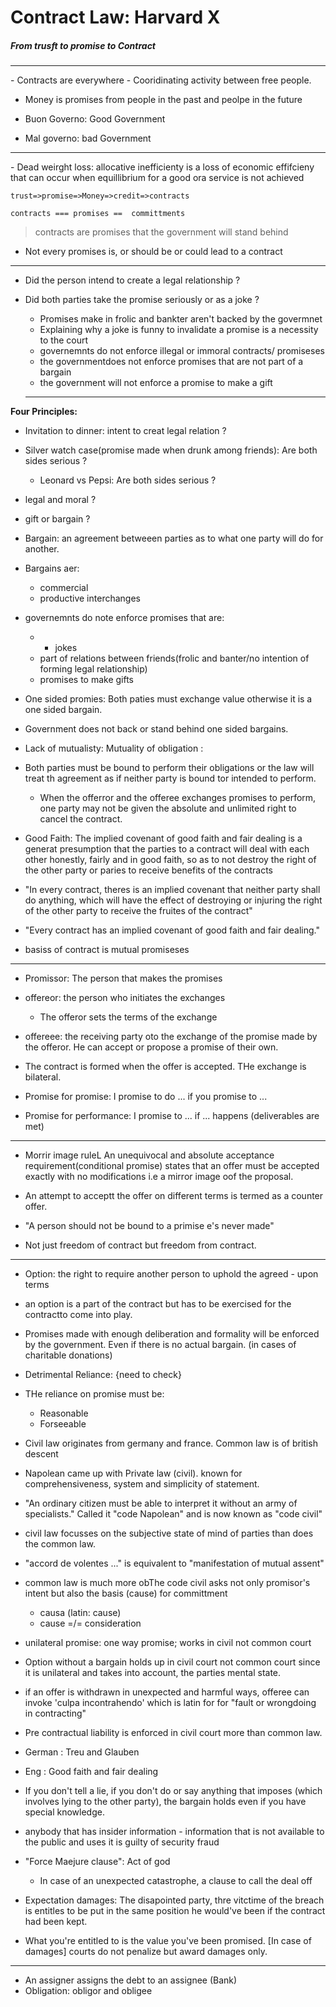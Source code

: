 # Contract Law: Harvard X
##### From trusft to promise to Contract

<hr>
- Contracts are everywhere
- Cooridinating activity between free people.

- Money is promises from people in the past and peolpe in the future

- Buon Governo: Good Government
- Mal governo: bad Government
<hr>
- Dead weirght loss: allocative inefficienty is a loss of economic effifcieny that can occur when equillibrium for a good ora service is not achieved

`trust=>promise=>Money=>credit=>contracts`

`contracts === promises ==  committments`

> contracts are promises that the government will stand behind
- Not every promises is, or should be or could lead to a contract


---

- Did the person intend to create a legal relationship ?
- Did both parties take the promise seriously or as a joke ?
  - Promises make in frolic and bankter aren't backed by the govermnet
  - Explaining why a joke is funny to invalidate a promise is a necessity to the court
  - governemnts do not enforce illegal or immoral contracts/ promiseses
  - the governmentdoes not enforce promises that are not part of a bargain
  - the government will not enforce a promise to make a gift


  ---

__Four Principles:__
- Invitation to dinner: intent to creat legal relation ?
- Silver watch case(promise made when drunk among friends): Are both sides serious ?
  - Leonard vs Pepsi: Are both sides serious ?
- legal and moral ?
- gift or bargain ?

- Bargain: an agreement betweeen parties  as to what one party will do for another.
- Bargains aer:
  - commercial
  - productive interchanges

- governemnts do note enforce promises that are:
  - - jokes
  - part of relations between friends(frolic and banter/no intention of forming legal relationship)
  - promises to make gifts

- One sided promies: Both paties must exchange value otherwise it is a one sided bargain.
- Government does not back or stand behind one sided bargains.
- Lack of mutualisty: Mutuality of obligation :
- Both parties must be bound to perform their obligations or the law will treat th agreement as if neither party is bound tor intended to perform.
  - When the offerror and the offeree exchanges  promises to perform, one party may not be given the absolute and unlimited right to cancel the contract.

- Good Faith: The implied covenant of good faith and fair dealing is a generat presumption that the parties to a contract will deal with each other honestly, fairly and in good faith, so as to not destroy the right of the other party or paries to receive benefits of the contracts
- "In every contract, theres is an implied covenant that neither party shall do anything, which will have the effect of destroying or injuring the right of the other party to receive the fruites of the contract"
- "Every contract has an implied covenant of good faith and fair dealing."

- basiss of contract is mutual promiseses


---

  - Promissor: The person that makes the promises
  - offereor: the person who initiates the exchanges
    - The offeror sets the terms of the exchange
  - offereee: the receiving party oto the exchange of the promise made by the offeror. He can accept or propose a promise of their own.

- The contract is formed when the offer is accepted. THe exchange is bilateral.
- Promise for promise: I promise to do ... if you promise to ...
- Promise for performance: I promise to ... if ... happens (deliverables are met)

---
- Morrir image ruleL An unequivocal and absolute acceptance requirement(conditional promise) states that an offer must be accepted exactly with no modifications i.e a mirror image oof the proposal.
- An attempt to acceptt the offer on different terms is termed as a counter offer.

- "A person should not be bound to a primise e's never made"
- Not just freedom of contract but freedom from contract.

---
- Option: the right to require another person to uphold the agreed - upon terms
- an option is a part of the contract but has to be exercised for the contractto come into play.


- Promises made with enough deliberation and formality will be enforced by the government. Even if there is no actual bargain. (in cases of charitable donations)

- Detrimental Reliance: {need to check}

- THe reliance on promise must be:
  - Reasonable
  - Forseeable

- Civil law originates from germany and france. Common law is of british descent
- Napolean came up with Private law (civil). known for comprehensiveness, system and simplicity of statement.
- "An ordinary citizen must be able to interpret it without an army of specialists." Called it "code Napolean" and is now known as "code civil"

- civil law focusses on the subjective state of mind of parties than does the common law.
- "accord de volentes ..." is equivalent to "manifestation of mutual assent"

- common law is much more obThe code civil asks not only promisor's intent but also the basis (cause) for committment
  - causa (latin: cause)
  - cause =/= consideration

- unilateral promise: one way promise; works in civil not common court
- Option without a bargain holds up in civil court not common court since it is unilateral and takes into account, the parties mental state.
- if an offer is withdrawn in unexpected and harmful ways, offeree can invoke 'culpa incontrahendo' which is latin for for "fault or wrongdoing in contracting"
- Pre contractual liability is enforced in civil court more than common law.
- German : Treu and Glauben
- Eng : Good faith and fair dealing

- If you don't tell a lie, if you don't do or say anything that imposes (which involves lying to the other party), the bargain holds even if you have special knowledge.
- anybody that has insider information -  information that is not available to the public and uses it is guilty of security fraud
- "Force Maejure clause": Act of god
  - In case of an unexpected catastrophe, a clause to call the deal off
- Expectation damages: The disapointed party, thre vitctime of the breach is entitles to be put in the same position he would've been if the contract had been kept.
- What you're entitled to is the value you've been promised. [In case of damages] courts do not penalize but award damages only.

---

- An assigner assigns the debt to an assignee (Bank)
- Obligation: obligor and obligee
